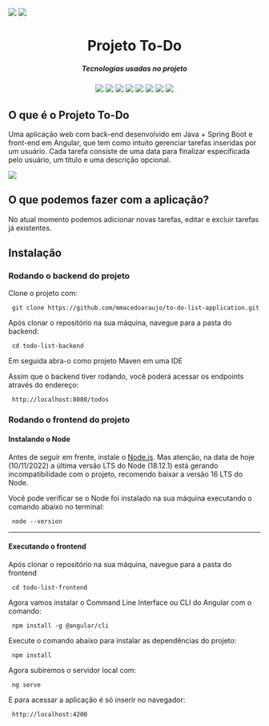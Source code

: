 <img src="https://img.shields.io/badge/Status-Concluido-brightgreen"> <img src="https://img.shields.io/badge/README-Em Construção-yellow">
<div align="center">
<h1 align="center">Projeto To-Do</h1>
<h5 align="center"> Tecnologias usadas no projeto </h5>
<img src="https://img.shields.io/badge/Spring-6DB33F?style=flat-square&logo=Spring&logoColor=white"/>
<img src="https://img.shields.io/badge/H2-4479A1?style=flat-square&logo=H2&logoColor=white"/>
<img src="https://img.shields.io/badge/Intellij-000000?style=flat-square&logo=Intellij IDEA&logoColor=white"/>
<img src="https://img.shields.io/badge/Maven-C71A36?style=flat-square&logo=Apache Maven&logoColor=white"/>
<img src="https://img.shields.io/badge/Postman-FF6C37?style=flat-square&logo=Postman&logoColor=white"/>
<img src="https://img.shields.io/badge/Spring Boot-6DB33F?style=flat-square&logo=Spring Boot&logoColor=white"/>
<img src="https://img.shields.io/badge/Angular-DD0031?style=flat-square&logo=Angular&logoColor=white"/>
<img src="https://img.shields.io/badge/Swagger-85EA2D?style=flat-square&logo=Swagger&logoColor=white"/>
</div>

<h2>O que é o Projeto To-Do</h2>
<p>Uma aplicação web com back-end desenvolvido em Java + Spring Boot e front-end em Angular, que tem como intuito gerenciar tarefas inseridas por um usuário. Cada tarefa consiste de uma data para finalizar especificada pelo usuário, um título e uma descrição opcional.</p>
<img src="https://user-images.githubusercontent.com/103322548/201550497-668f18d1-39c4-4464-b864-b91cf3845086.png"></img>

<h2>O que podemos fazer com a aplicação?</h2>
<p>No atual momento podemos adicionar novas tarefas, editar e excluir tarefas já existentes.</p>

<h2>Instalação</h2>

<h3>Rodando o backend do projeto</h3>
<p>Clone o projeto com: </p>

```
 git clone https://github.com/mmacedoaraujo/to-do-list-application.git
```

<p>Após clonar o repositório na sua máquina, navegue para a pasta do backend:</h3>

```
 cd todo-list-backend
```

<p>Em seguida abra-o como projeto Maven em uma IDE</p>

<p>Assim que o backend tiver rodando, você poderá acessar os endpoints através do endereço:</p>

```
 http://localhost:8080/todos
```


<h3>Rodando o frontend do projeto</h3>

<h4>Instalando o Node</h4>
<p>Antes de seguir em frente, instale o <a href="https://nodejs.org/en/">Node.js</a>. Mas atenção, na data de hoje (10/11/2022) a última versão LTS do Node (18.12.1) está gerando incompatibilidade com o projeto, recomendo baixar a versão 16 LTS do Node.</p>

<p>Você pode verificar se o Node foi instalado na sua máquina executando o comando abaixo no terminal: </p>

```
 node --version
```
<hr>

<h4>Executando o frontend</h4>

<p>Após clonar o repositório na sua máquina, navegue para a pasta do frontend</p>

```
 cd todo-list-frontend
```

<p>Agora vamos instalar o Command Line Interface ou CLI do Angular com o comando:</p>

```
 npm install -g @angular/cli
```

<p>Execute o comando abaixo para instalar as dependências do projeto:</p>

```
 npm install
```
<p>Agora subiremos o servidor local com:</p>

```
 ng serve
```

<p>E para acessar a aplicação é só inserir no navegador: </p>

```
 http://localhost:4200
```
